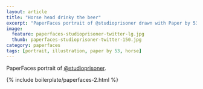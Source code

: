```yaml
---
layout: article
title: "Horse head drinky the beer"
excerpt: "PaperFaces portrait of @studioprisoner drawn with Paper by 53 on an iPad."
image: 
  feature: paperfaces-studioprisoner-twitter-lg.jpg
  thumb: paperfaces-studioprisoner-twitter-150.jpg
category: paperfaces
tags: [portrait, illustration, paper by 53, horse]
---
```


PaperFaces portrait of [@studioprisoner](http://twitter.com/studioprisoner).

{% include boilerplate/paperfaces-2.html %}
